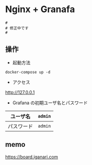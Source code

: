 # Nginx + Granafa

```
#
# 修正中です
#
```

## 操作

+ 起動方法

```
docker-compose up -d
```

+ アクセス

http://127.0.0.1

+ Grafana の初期ユーザ名とパスワード

ユーザ名 | `admin`
--- | ---
パスワード | `admin`

## memo

https://board.iganari.com
